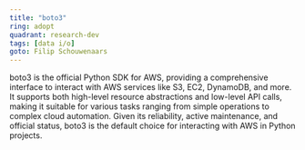 ```yaml
---
title: "boto3"
ring: adopt
quadrant: research-dev
tags: [data i/o]
goto: Filip Schouwenaars
---
```


boto3 is the official Python SDK for AWS, providing a comprehensive interface to interact with AWS services like S3, EC2, DynamoDB, and more. It supports both high-level resource abstractions and low-level API calls, making it suitable for various tasks ranging from simple operations to complex cloud automation. Given its reliability, active maintenance, and official status, boto3 is the default choice for interacting with AWS in Python projects.
